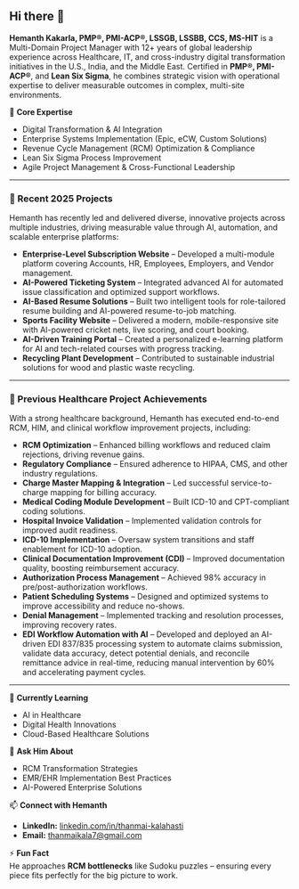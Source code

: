 ## Hi there 👋  

**Hemanth Kakarla, PMP®, PMI-ACP®, LSSGB, LSSBB, CCS, MS-HIT** is a Multi-Domain Project Manager with 12+ years of global leadership experience across Healthcare, IT, and cross-industry digital transformation initiatives in the U.S., India, and the Middle East. Certified in **PMP®, PMI-ACP®**, and **Lean Six Sigma**, he combines strategic vision with operational expertise to deliver measurable outcomes in complex, multi-site environments.

💼 **Core Expertise**  
- Digital Transformation & AI Integration  
- Enterprise Systems Implementation (Epic, eCW, Custom Solutions)  
- Revenue Cycle Management (RCM) Optimization & Compliance  
- Lean Six Sigma Process Improvement  
- Agile Project Management & Cross-Functional Leadership  

---

### 🚀 Recent 2025 Projects
Hemanth has recently led and delivered diverse, innovative projects across multiple industries, driving measurable value through AI, automation, and scalable enterprise platforms:

- **Enterprise-Level Subscription Website** – Developed a multi-module platform covering Accounts, HR, Employees, Employers, and Vendor management.  
- **AI-Powered Ticketing System** – Integrated advanced AI for automated issue classification and optimized support workflows.  
- **AI-Based Resume Solutions** – Built two intelligent tools for role-tailored resume building and AI-powered resume-to-job matching.  
- **Sports Facility Website** – Delivered a modern, mobile-responsive site with AI-powered cricket nets, live scoring, and court booking.  
- **AI-Driven Training Portal** – Created a personalized e-learning platform for AI and tech-related courses with progress tracking.  
- **Recycling Plant Development** – Contributed to sustainable industrial solutions for wood and plastic waste recycling.  

---

### 🏥 Previous Healthcare Project Achievements
With a strong healthcare background, Hemanth has executed end-to-end RCM, HIM, and clinical workflow improvement projects, including:  

- **RCM Optimization** – Enhanced billing workflows and reduced claim rejections, driving revenue gains.  
- **Regulatory Compliance** – Ensured adherence to HIPAA, CMS, and other industry regulations.  
- **Charge Master Mapping & Integration** – Led successful service-to-charge mapping for billing accuracy.  
- **Medical Coding Module Development** – Built ICD-10 and CPT-compliant coding solutions.  
- **Hospital Invoice Validation** – Implemented validation controls for improved audit readiness.  
- **ICD-10 Implementation** – Oversaw system transitions and staff enablement for ICD-10 adoption.  
- **Clinical Documentation Improvement (CDI)** – Improved documentation quality, boosting reimbursement accuracy.  
- **Authorization Process Management** – Achieved 98% accuracy in pre/post-authorization workflows.  
- **Patient Scheduling Systems** – Designed and optimized systems to improve accessibility and reduce no-shows.  
- **Denial Management** – Implemented tracking and resolution processes, improving recovery rates.  
- **EDI Workflow Automation with AI** – Developed and deployed an AI-driven EDI 837/835 processing system to automate claims submission, validate data accuracy, detect potential denials, and reconcile remittance advice in real-time, reducing manual intervention by 60% and accelerating payment cycles.  

---

🌱 **Currently Learning**  
- AI in Healthcare  
- Digital Health Innovations  
- Cloud-Based Healthcare Solutions  

💬 **Ask Him About**  
- RCM Transformation Strategies  
- EMR/EHR Implementation Best Practices  
- AI-Powered Enterprise Solutions  

📫 **Connect with Hemanth**  
- **LinkedIn:** [linkedin.com/in/thanmai-kalahasti](https://www.linkedin.com/in/thanmai-kalahasti)  
- **Email:** thanmaikala7@gmail.com  

⚡ **Fun Fact**  
He approaches **RCM bottlenecks** like Sudoku puzzles – ensuring every piece fits perfectly for the big picture to work.  
